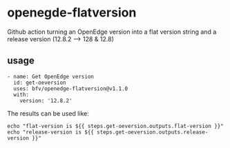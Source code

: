 # openegde-flatversion
Github action turning an OpenEdge version into a flat version string and a release version (12.8.2 --> 128 & 12.8)

## usage 

```
- name: Get OpenEdge version
  id: get-oeversion
  uses: bfv/openedge-flatversion@v1.1.0
  with:
    version: '12.8.2'
```
The results can be used like:
```
echo "flat-version is ${{ steps.get-oeversion.outputs.flat-version }}"
echo "release-version is ${{ steps.get-oeversion.outputs.release-version }}"
```

